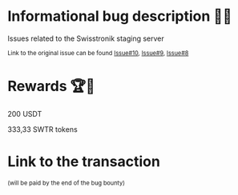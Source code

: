 # Informational bug description 🐞🔐

Issues related to the Swisstronik staging server

<sub>Link to the original issue can be found [Issue#10](https://github.com/SigmaGmbH/Bug-Bounty-1.0/issues/10), [Issue#9](https://github.com/SigmaGmbH/Bug-Bounty-1.0/issues/9), [Issue#8](https://github.com/SigmaGmbH/Bug-Bounty-1.0/issues/8)</sub>

# Rewards 🏆🎉

200 USDT

333,33 SWTR tokens

# Link to the transaction

<sub>(will be paid by the end of the bug bounty)</sub>
